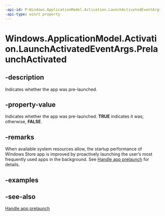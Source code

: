 ----api-id: P:Windows.ApplicationModel.Activation.LaunchActivatedEventArgs.PrelaunchActivated
-api-type: winrt property
---<!-- Property syntaxpublic bool PrelaunchActivated { get; }--># Windows.ApplicationModel.Activation.LaunchActivatedEventArgs.PrelaunchActivated## -descriptionIndicates whether the app was pre-launched.## -property-valueIndicates whether the app was pre-launched. **TRUE** indicates it was; otherwise, **FALSE**.## -remarksWhen available system resources allow, the startup performance of Windows Store app is improved by proactively launching the user’s most frequently used apps in the background. See [Handle app prelaunch](http://msdn.microsoft.com/library/a4838ac2-22d7-46ba-9eb2-f3c248e22f52) for details.## -examples## -see-also[Handle app prelaunch](http://msdn.microsoft.com/library/a4838ac2-22d7-46ba-9eb2-f3c248e22f52)